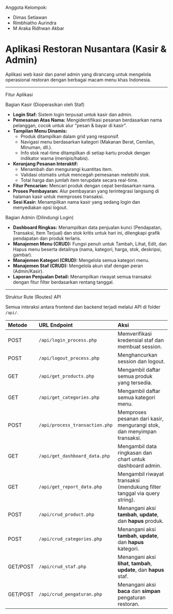 Anggota Kelompok:
- Dimas Setiawan
- Rimbhiatho Aurindra
- M Araka Ridhwan Akbar

# Aplikasi Restoran Nusantara (Kasir & Admin)

Aplikasi web kasir dan panel admin yang dirancang untuk mengelola operasional restoran dengan berbagai macam menu khas Indonesia.

---

Fitur Aplikasi

Bagian Kasir (Dioperasikan oleh Staf)
-   **Login Staf:** Sistem login terpusat untuk kasir dan admin.
-   **Pemesanan Atas Nama:** Mengidentifikasi pesanan berdasarkan nama pelanggan, cocok untuk alur "pesan & bayar di kasir".
-   **Tampilan Menu Dinamis:**
    -   Produk ditampilkan dalam grid yang responsif.
    -   Navigasi menu berdasarkan kategori (Makanan Berat, Cemilan, Minuman, dll.).
    -   Info stok real-time ditampilkan di setiap kartu produk dengan indikator warna (menipis/habis).
-   **Keranjang Pesanan Interaktif:**
    -   Menambah dan mengurangi kuantitas item.
    -   Validasi otomatis untuk mencegah pemesanan melebihi stok.
    -   Total harga dan jumlah item terupdate secara real-time.
-   **Fitur Pencarian:** Mencari produk dengan cepat berdasarkan nama.
-   **Proses Pembayaran:** Alur pembayaran yang terintegrasi langsung di halaman kasir untuk memproses transaksi.
-   **Sesi Kasir:** Menampilkan nama kasir yang sedang login dan menyediakan opsi logout.

 Bagian Admin (Dilindungi Login)
-   **Dashboard Ringkas:** Menampilkan data penjualan kunci (Pendapatan, Transaksi, Item Terjual) dan stok kritis untuk hari ini, dilengkapi grafik pendapatan dan produk terlaris.
-   **Manajemen Menu (CRUD):** Fungsi penuh untuk Tambah, Lihat, Edit, dan Hapus menu beserta detailnya (nama, kategori, harga, stok, deskripsi, gambar).
-   **Manajemen Kategori (CRUD):** Mengelola semua kategori menu.
-   **Manajemen Staf (CRUD):** Mengelola akun staf dengan peran (Admin/Kasir).
-   **Laporan Penjualan Detail:** Menampilkan riwayat semua transaksi dengan fitur filter berdasarkan rentang tanggal.

---

 Struktur Rute (Routes) API

Semua interaksi antara frontend dan backend terjadi melalui API di folder `/api/`.

| Metode | URL Endpoint                   | Aksi                                                                  |
|:-------|:-------------------------------|:----------------------------------------------------------------------|
| POST   | `/api/login_process.php`       | Memverifikasi kredensial staf dan membuat session.                    |
| POST   | `/api/logout_process.php`      | Menghancurkan session dan logout.                                     |
| GET    | `/api/get_products.php`        | Mengambil daftar semua produk yang tersedia.                          |
| GET    | `/api/get_categories.php`      | Mengambil daftar semua kategori menu.                                 |
| POST   | `/api/process_transaction.php` | Memproses pesanan dari kasir, mengurangi stok, dan menyimpan transaksi. |
| GET    | `/api/get_dashboard_data.php`  | Mengambil data ringkasan dan chart untuk dashboard admin.             |
| GET    | `/api/get_report_data.php`     | Mengambil riwayat transaksi (mendukung filter tanggal via query string). |
| POST   | `/api/crud_product.php`        | Menangani aksi **tambah**, **update**, dan **hapus** produk.               |
| POST   | `/api/crud_categories.php`     | Menangani aksi **tambah**, **update**, dan **hapus** kategori.             |
| GET/POST| `/api/crud_staf.php`           | Menangani aksi **lihat**, **tambah**, **update**, dan **hapus** staf.     |
| GET/POST| `/api/crud_pengaturan.php`     | Menangani aksi **baca** dan **simpan** pengaturan restoran.            |
